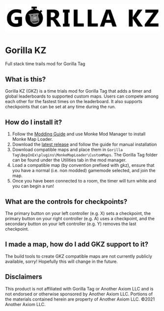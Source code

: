 <img src="Media/Banner.png"/>

# Gorilla KZ
Full stack time trails mod for Gorilla Tag

## What is this?
Gorilla KZ (GKZ) is a time trials mod for Gorilla Tag that adds a timer and global leaderboards to supported custom maps. Users can compete among each other for the fastest times on the leaderboard. It also supports checkpoints that can be set at any time during the run.

## How do I install it?
1. Follow the [Modding Guide](https://burrito.software/chooseguide/pc-guide) and use Monke Mod Manager to install Monke Map Loader.
2. Download the [latest release](https://github.com/Graicc/GorillaKZ/releases/latest) and follow the guide for manual installation
3. Download compatible maps <!-- DISC-ONLY from <#905197960726450246> --> and place them in `Gorilla Tag\BepInEx\plugins\MonkeMapLoader\CustomMaps`. The Gorilla Tag folder can be found under the Utilities tab in the mod manager.
4. Load a compatible map (by convention prefixed with gkz), ensure that you have a normal (i.e. non modded) gamemode selected, and join the map.
5. Once you have been connected to a room, the timer will turn white and you can begin a run!

## What are the controls for checkpoints?
The primary button on your left controller (e.g. X) sets a checkpoint, the primary button on your right controller (e.g. A) uses a checkpoint, and the secondary button on your left controller (e.g. Y) removes the last checkpoint.

## I made a map, how do I add GKZ support to it?
The build tools to create GKZ compatible maps are not currently publicly available, sorry! Hopefully this will change in the future.

## Disclaimers
This product is not affiliated with Gorilla Tag or Another Axiom LLC and is not endorsed or otherwise sponsored by Another Axiom LLC. Portions of the materials contained herein are property of Another Axiom LLC. ©2021 Another Axiom LLC.
